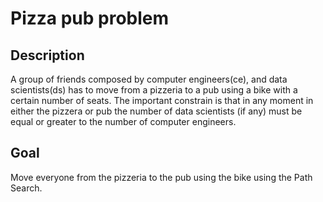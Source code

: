 # Pizza pub problem

## Description
A group of friends composed by computer engineers(ce), and data scientists(ds) has to move from a pizzeria to a pub using
a bike with a certain number of seats. The important constrain is that in any moment in either the pizzera or pub the number of data scientists (if any) must be equal or greater to the number of computer engineers.

## Goal
Move everyone from the pizzeria to the pub using the bike using the Path Search.
